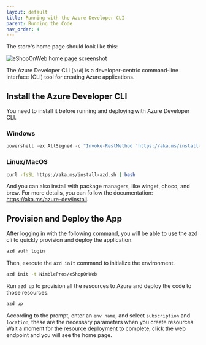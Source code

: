 ```yaml
---
layout: default
title: Running with the Azure Developer CLI
parent: Running the Code
nav_order: 4
---
```


The store's home page should look like this:

![eShopOnWeb home page screenshot](https://user-images.githubusercontent.com/782127/88414268-92d83a00-cdaa-11ea-9b4c-db67d95be039.png)

The Azure Developer CLI (`azd`) is a developer-centric command-line interface (CLI) tool for creating Azure applications.

## Install the Azure Developer CLI

You need to install it before running and deploying with Azure Developer CLI.

### Windows

```powershell
powershell -ex AllSigned -c "Invoke-RestMethod 'https://aka.ms/install-azd.ps1' | Invoke-Expression"
```

### Linux/MacOS

```sh
curl -fsSL https://aka.ms/install-azd.sh | bash
```

And you can also install with package managers, like winget, choco, and brew. For more details, you can follow the documentation: https://aka.ms/azure-dev/install.

## Provision and Deploy the App

After logging in with the following command, you will be able to use the azd cli to quickly provision and deploy the application.

```sh
azd auth login
```

Then, execute the `azd init` command to initialize the environment.

```sh
azd init -t NimblePros/eShopOnWeb
```

Run `azd up` to provision all the resources to Azure and deploy the code to those resources.

```sh
azd up
```

According to the prompt, enter an `env name`, and select `subscription` and `location`, these are the necessary parameters when you create resources. Wait a moment for the resource deployment to complete, click the web endpoint and you will see the home page.